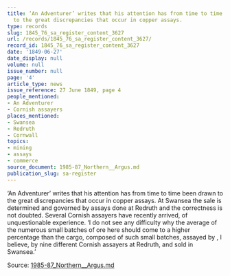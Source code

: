 ```yaml
---
title: ‘An Adventurer’ writes that his attention has from time to time been drawn
  to the great discrepancies that occur in copper assays.
type: records
slug: 1845_76_sa_register_content_3627
url: /records/1845_76_sa_register_content_3627/
record_id: 1845_76_sa_register_content_3627
date: '1849-06-27'
date_display: null
volume: null
issue_number: null
page: '4'
article_type: news
issue_reference: 27 June 1849, page 4
people_mentioned:
- An Adventurer
- Cornish assayers
places_mentioned:
- Swansea
- Redruth
- Cornwall
topics:
- mining
- assays
- commerce
source_document: 1985-87_Northern__Argus.md
publication_slug: sa-register
---
```


‘An Adventurer’ writes that his attention has from time to time been drawn to the great discrepancies that occur in copper assays.  At Swansea the sale is determined and governed by assays done at Redruth and the correctness is not doubted. Several Cornish assayers have recently arrived, of unquestionable experience.  ‘I do not see any difficulty why the average of the numerous small batches of ore here should come to a higher percentage than the cargo, composed of such small batches, assayed by , I believe, by nine different Cornish assayers at Redruth, and sold in Swansea.’

Source: [1985-87_Northern__Argus.md](/downloads/markdown/1985-87_Northern__Argus.md)
